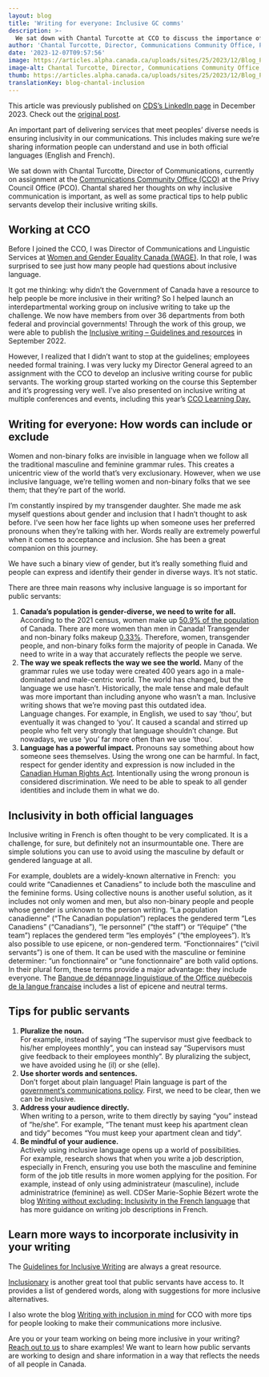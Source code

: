 ```yaml
---
layout: blog
title: 'Writing for everyone: Inclusive GC comms'
description: >-
  We sat down with Chantal Turcotte at CCO to discuss the importance of inclusive writing and how public servants can get started.
author: 'Chantal Turcotte, Director, Communications Community Office, Privy Council Office'
date: '2023-12-07T09:57:56'
image: https://articles.alpha.canada.ca/uploads/sites/25/2023/12/Blog_Post_EN-100.jpg
image-alt: Chantal Turcotte, Director, Communications Community Office, Privy Council Office.
thumb: https://articles.alpha.canada.ca/uploads/sites/25/2023/12/Blog_Post_EN-100.jpg
translationKey: blog-chantal-inclusion
---
```


<p>This article was previously published on&nbsp;<a href="https://www.linkedin.com/company/11202854/admin/feed/posts/" target="_blank" rel="noreferrer noopener">CDS’s LinkedIn page</a>&nbsp;in December 2023. Check out the&nbsp;<a href="https://www.linkedin.com/pulse/writing-everyone-inclusive-gc-comms-cds-snc-yshcc" target="_blank" rel="noreferrer noopener">original post</a>.</p>



<p>An important part of delivering services that meet peoples’ diverse needs is ensuring inclusivity in our communications. This includes making sure we’re sharing information people can understand and use in both official languages (English and French).</p>



<p>We sat down with Chantal Turcotte, Director of Communications, currently on assignment at the <a href="https://www.canada.ca/en/privy-council/services/communications-community-office/about-communications-community-office.html" target="_blank" rel="noreferrer noopener">Communications Community Office (CCO)</a> at the Privy Council Office (PCO). Chantal shared her thoughts on why inclusive communication is important, as well as some practical tips to help public servants develop their inclusive writing skills.</p>



<h2 class="wp-block-heading" id="h-working-at-cco"><strong>Working at CCO</strong></h2>



<p>Before I joined the CCO, I was Director of Communications and Linguistic Services at <a href="https://women-gender-equality.canada.ca/en.html" target="_blank" rel="noreferrer noopener">Women and Gender Equality Canada (WAGE)</a>. In that role, I was surprised to see just how many people had questions about inclusive language.</p>



<p>It got me thinking: why didn’t the Government of Canada have a resource to help people be more inclusive in their writing? So I helped launch an interdepartmental working group on inclusive writing to take up the challenge. We now have members from over 36 departments from both federal and provincial governments! Through the work of this group, we were able to publish the <a href="https://www.noslangues-ourlanguages.gc.ca/en/writing-tips-plus/inclusive-writing-guidelines-resources.html" target="_blank" rel="noreferrer noopener">Inclusive writing – Guidelines and resources</a> in September 2022.</p>



<p>However, I realized that I didn’t want to stop at the guidelines; employees needed formal training. I was very lucky my Director General agreed to an assignment with the CCO to develop an inclusive writing course for public servants. The working group started working on the course this September and it’s progressing very well. I’ve also presented on inclusive writing at multiple conferences and events, including this year’s <a href="https://www.canada.ca/en/privy-council/services/communications-community-office/learning-days/agenda.html" target="_blank" rel="noreferrer noopener">CCO Learning Day.</a></p>



<h2 class="wp-block-heading" id="h-writing-for-everyone-how-words-can-include-or-exclude"><strong>Writing for everyone: How words can include or exclude</strong></h2>



<p>Women and non-binary folks are invisible in language when we follow all the traditional masculine and feminine grammar rules. This creates a unicentric view of the world that’s very exclusionary. However, when we use inclusive language, we’re telling women and non-binary folks that we see them; that they’re part of the world.</p>



<p>I’m constantly inspired by my transgender daughter. She made me ask myself questions about gender and inclusion that I hadn’t thought to ask before. I’ve seen how her face lights up when someone uses her preferred pronouns when they’re talking with her. Words really are extremely powerful when it comes to acceptance and inclusion. She has been a great companion on this journey.</p>



<p>We have such a binary view of gender, but it’s really something fluid and people can express and identify their gender in diverse ways. It’s not static.</p>



<p>There are three main reasons why inclusive language is so important for public servants:</p>



<ol class="wp-block-list">
<li><strong>Canada’s population is gender-diverse, we need to write for all. </strong>According to the 2021 census, women make up <a href="https://www150.statcan.gc.ca/n1/pub/12-581-x/2022001/sec7-eng.htm" target="_blank" rel="noreferrer noopener">50.9% of the population</a> of Canada. There are more women than men in Canada! Transgender and non-binary folks makeup <a href="https://www150.statcan.gc.ca/n1/daily-quotidien/220427/dq220427b-eng.htm" target="_blank" rel="noreferrer noopener">0.33%</a>. Therefore, women, transgender people, and non-binary folks form the majority of people in Canada. We need to write in a way that accurately reflects the people we serve.<br></li>



<li><strong>The way we speak reflects the way we see the world.</strong> Many of the grammar rules we use today were created 400 years ago in a male-dominated and male-centric world. The world has changed, but the language we use hasn’t. Historically, the male tense and male default was more important than including anyone who wasn’t a man. Inclusive writing shows that we’re moving past this outdated idea.&nbsp;<br>Language changes. For example, in English, we used to say ‘thou’, but eventually it was changed to ‘you’. It caused a scandal and stirred up people who felt very strongly that language shouldn’t change. But nowadays, we use ‘you’ far more often than we use ‘thou’.<br></li>



<li><strong>Language has a powerful impact.</strong> Pronouns say something about how someone sees themselves. Using the wrong one can be harmful. In fact, respect for gender identity and expression is now included in the <a href="https://laws-lois.justice.gc.ca/eng/acts/h-6/section-3.html" target="_blank" rel="noreferrer noopener">Canadian Human Rights Act</a>. Intentionally using the wrong pronoun is considered discrimination. We need to be able to speak to all gender identities and include them in what we do.&nbsp;</li>
</ol>



<h2 class="wp-block-heading" id="h-inclusivity-in-both-official-languages-nbsp"><strong>Inclusivity in both official languages&nbsp;</strong></h2>



<p>Inclusive writing in French is often thought to be very complicated. It is a challenge, for sure, but definitely not an insurmountable one. There are simple solutions you can use to avoid using the masculine by default or gendered language at all.&nbsp;</p>



<p>For example, doublets are a widely-known alternative in French:&nbsp; you could&nbsp;write “Canadiennes et Canadiens” to include both the masculine and the feminine forms. Using collective nouns is another useful solution, as it includes not only women and men, but also non-binary people and people whose gender is unknown to the person writing. “La population canadienne” (“The Canadian population”) replaces the gendered term “Les Canadiens” (“Canadians”), “le personnel” (“the staff”) or “l’équipe” (“the team”) replaces the gendered term “les employés” (“the employees”). It’s also possible to use epicene, or non-gendered term. “Fonctionnaires” (“civil servants”) is one of them. It can be used with the masculine or feminine determiner: “un fonctionnaire” or “une fonctionnaire” are both valid options. In their plural form, these terms provide a major advantage: they include everyone. The <a href="https://vitrinelinguistique.oqlf.gouv.qc.ca/25465/la-redaction-et-la-communication/feminisation-et-redaction-epicene/redaction-epicene/formulation-neutre/liste-de-termes-epicenes-ou-neutres" target="_blank" rel="noreferrer noopener">Banque de dépannage linguistique of the Office québecois de la langue française</a> includes a list of epicene and neutral terms.</p>



<h2 class="wp-block-heading" id="h-tips-for-public-servants"><strong>Tips for public servants</strong></h2>



<ol class="wp-block-list">
<li><strong>Pluralize the noun.</strong><br>For example, instead of saying &#8220;The supervisor must give feedback to his/her employees monthly&#8221;, you can instead say “Supervisors must give feedback to their employees monthly”. By pluralizing the subject, we have avoided using he (il) or she (elle).&nbsp;<br></li>



<li><strong>Use shorter words and sentences.</strong><br>Don&#8217;t forget about plain language! Plain language is part of the <a href="https://www.canada.ca/en/privy-council/services/communications-community-office/communications-101-boot-camp-canadian-public-servants/plain-language-accessibility-inclusive-communications.html" target="_blank" rel="noreferrer noopener">government&#8217;s communications policy</a>. First, we need to be clear, then we can be inclusive.<br></li>



<li><strong>Address your audience directly.</strong><br>When writing to a person, write to them directly by saying “you” instead of “he/she”. For example, “The tenant must keep&nbsp;his&nbsp;apartment clean and tidy” becomes “You&nbsp;must keep&nbsp;your&nbsp;apartment clean and tidy”.&nbsp;<br></li>



<li><strong>Be mindful of your audience.</strong><br>Actively using inclusive language opens up a world of possibilities.&nbsp;<br>For example, research shows that when you write a job description, especially in French, ensuring you use both the masculine and feminine form of the job title results in more women applying for the position. For example, instead of only using administrateur (masculine), include administratrice (feminine) as well.&nbsp;CDSer Marie-Sophie Bézert wrote the blog <a href="https://digital.canada.ca/2023/03/20/writing-without-excluding-inclusivity-in-the-french-language/" target="_blank" rel="noreferrer noopener">Writing without excluding: Inclusivity in the French language</a> that has more guidance on writing job descriptions in French.<br></li>
</ol>



<h2 class="wp-block-heading" id="h-learn-more-ways-to-incorporate-inclusivity-in-your-writing"><strong>Learn more ways to incorporate inclusivity in your writing</strong></h2>



<p>The <a href="https://www.noslangues-ourlanguages.gc.ca/en/writing-tips-plus/inclusive-writing-guidelines-resources.html" target="_blank" rel="noreferrer noopener">Guidelines for Inclusive Writing</a> are always a great resource.</p>



<p><a href="https://www.noslangues-ourlanguages.gc.ca/en/writing-tips-plus/inclusionary" target="_blank" rel="noreferrer noopener">Inclusionary</a> is another great tool that public servants have access to. It provides a list of gendered words, along with suggestions for more inclusive alternatives.&nbsp;</p>



<p>I also wrote the blog <a href="https://www.canada.ca/en/privy-council/services/communications-community-office/articles/writing-inclusion-mind.html" target="_blank" rel="noreferrer noopener">Writing with inclusion in mind</a> for CCO with more tips for people looking to make their communications more inclusive.&nbsp;</p>



<p>Are you or your team working on being more inclusive in your writing? <a href="mailto:cds-snc@servicecanada.gc.ca" target="_blank" rel="noreferrer noopener">Reach out to us</a> to share examples! We want to learn how public servants are working to design and share information in a way that reflects the needs of all people in Canada.</p>

